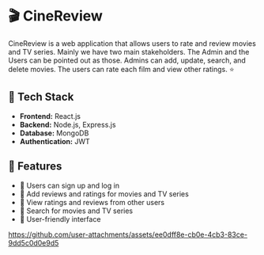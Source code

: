 # 🎬 CineReview

CineReview is a web application that allows users to rate and review movies and TV series. Mainly we have two main stakeholders. The Admin and the Users can be pointed out as those. Admins can add, update, search, and delete movies. The users can rate each film and view other ratings. ⭐

## 🚀 Tech Stack
- **Frontend:** React.js
- **Backend:** Node.js, Express.js
- **Database:** MongoDB
- **Authentication:** JWT

## 📌 Features
- 🔹 Users can sign up and log in
- 🔹 Add reviews and ratings for movies and TV series
- 🔹 View ratings and reviews from other users
- 🔹 Search for movies and TV series
- 🔹 User-friendly interface


https://github.com/user-attachments/assets/ee0dff8e-cb0e-4cb3-83ce-9dd5c0d0e9d5

